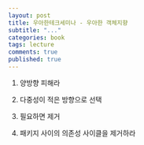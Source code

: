 ```yaml
---
layout: post
title: 우아한테크세미나 - 우아한 객체지향
subtitle: "..."
categories: book
tags: lecture
comments: true
published: true
---
```


1. 양방향 피해라

2. 다중성이 적은 방향으로 선택

3. 필요하면 제거

4. 패키지 사이의 의존성 사이클을 제거하라
